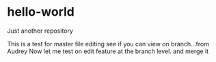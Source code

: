 # hello-world
Just another repository

This is a test for master file editing see if you can view on branch...from Audrey
Now let me test on edit feature at the branch level. and merge it
